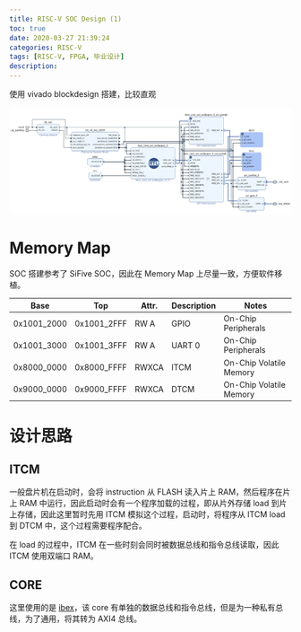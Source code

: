 ```yaml
---
title: RISC-V SOC Design (1)
toc: true
date: 2020-03-27 21:39:24
categories: RISC-V
tags: [RISC-V, FPGA, 毕业设计]
description:
---
```


使用 vivado blockdesign 搭建，比较直观

![ibex_bd](RISC-V-SOC-Design-1/ibex_bd.png)

<!--more-->

# Memory Map

SOC 搭建参考了 SiFive SOC，因此在 Memory Map 上尽量一致，方便软件移植。

| Base        | Top         | Attr. | Description | Notes                   |
| ----------- | ----------- | ----- | ----------- | ----------------------- |
| 0x1001_2000 | 0x1001_2FFF | RW  A | GPIO        | On-Chip Peripherals     |
| 0x1001_3000 | 0x1001_3FFF | RW  A | UART 0      | On-Chip Peripherals     |
| 0x8000_0000 | 0x8000_FFFF | RWXCA | ITCM        | On-Chip Volatile Memory |
| 0x9000_0000 | 0x9000_FFFF | RWXCA | DTCM        | On-Chip Volatile Memory |

# 设计思路

## ITCM

一般盘片机在启动时，会将 instruction 从 FLASH 读入片上 RAM，然后程序在片上 RAM 中运行，因此启动时会有一个程序加载的过程，即从片外存储 load 到片上存储，因此这里暂时先用 ITCM 模拟这个过程，启动时，将程序从 ITCM load 到 DTCM 中，这个过程需要程序配合。

在 load 的过程中，ITCM 在一些时刻会同时被数据总线和指令总线读取，因此 ITCM 使用双端口 RAM。

## CORE

这里使用的是 [ibex](https://github.com/lowRISC/ibex)，该 core 有单独的数据总线和指令总线，但是为一种私有总线，为了通用，将其转为 AXI4 总线。

